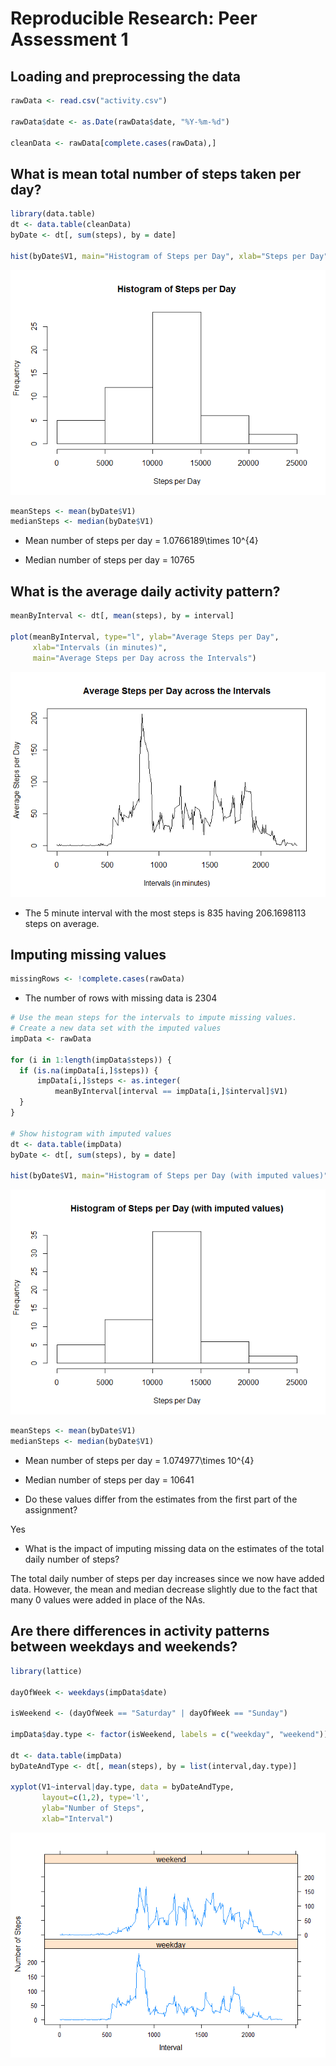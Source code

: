 # Reproducible Research: Peer Assessment 1


## Loading and preprocessing the data

```r
rawData <- read.csv("activity.csv")

rawData$date <- as.Date(rawData$date, "%Y-%m-%d")

cleanData <- rawData[complete.cases(rawData),]
```

## What is mean total number of steps taken per day?

```r
library(data.table)
dt <- data.table(cleanData)
byDate <- dt[, sum(steps), by = date]

hist(byDate$V1, main="Histogram of Steps per Day", xlab="Steps per Day")
```

![](PA1_template_files/figure-html/unnamed-chunk-2-1.png) 


```r
meanSteps <- mean(byDate$V1)
medianSteps <- median(byDate$V1)
```

- Mean number of steps per day = 1.0766189\times 10^{4}

- Median number of steps per day = 10765

## What is the average daily activity pattern?


```r
meanByInterval <- dt[, mean(steps), by = interval]

plot(meanByInterval, type="l", ylab="Average Steps per Day",
     xlab="Intervals (in minutes)",
     main="Average Steps per Day across the Intervals")
```

![](PA1_template_files/figure-html/unnamed-chunk-4-1.png) 


- The 5 minute interval with the most steps is 835 having 206.1698113 steps on average.

## Imputing missing values

```r
missingRows <- !complete.cases(rawData)
```
- The number of rows with missing data is 2304


```r
# Use the mean steps for the intervals to impute missing values.
# Create a new data set with the imputed values
impData <- rawData

for (i in 1:length(impData$steps)) {
  if (is.na(impData[i,]$steps)) {
      impData[i,]$steps <- as.integer(
          meanByInterval[interval == impData[i,]$interval]$V1)
  }
}

# Show histogram with imputed values
dt <- data.table(impData)
byDate <- dt[, sum(steps), by = date]

hist(byDate$V1, main="Histogram of Steps per Day (with imputed values)", xlab="Steps per Day")
```

![](PA1_template_files/figure-html/unnamed-chunk-7-1.png) 


```r
meanSteps <- mean(byDate$V1)
medianSteps <- median(byDate$V1)
```

- Mean number of steps per day = 1.074977\times 10^{4}

- Median number of steps per day = 10641

- Do these values differ from the estimates from the first part of the assignment?

Yes

- What is the impact of imputing missing data on the estimates of the total daily number of steps?

The total daily number of steps per day increases since we now have added data.  However, the mean and median decrease slightly due to the fact that many 0 values were added in place of the NAs.

## Are there differences in activity patterns between weekdays and weekends?

```r
library(lattice)

dayOfWeek <- weekdays(impData$date)

isWeekend <- (dayOfWeek == "Saturday" | dayOfWeek == "Sunday")

impData$day.type <- factor(isWeekend, labels = c("weekday", "weekend"))

dt <- data.table(impData)
byDateAndType <- dt[, mean(steps), by = list(interval,day.type)]

xyplot(V1~interval|day.type, data = byDateAndType,
       layout=c(1,2), type='l',
       ylab="Number of Steps",
       xlab="Interval")
```

![](PA1_template_files/figure-html/unnamed-chunk-9-1.png) 
